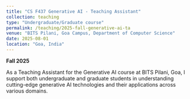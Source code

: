 ```yaml
---
title: "CS F437 Generative AI - Teaching Assistant"
collection: teaching
type: "Undergraduate/Graduate course"
permalink: /teaching/2025-fall-generative-ai-ta
venue: "BITS Pilani, Goa Campus, Department of Computer Science"
date: 2025-08-01
location: "Goa, India"
---
```



**Fall 2025**

As a Teaching Assistant for the Generative AI course at BITS Pilani, Goa, I support both undergraduate and graduate students in understanding cutting-edge generative AI technologies and their applications across various domains. 

<!-- ### Responsibilities:

**Tutorial Design and Delivery**
- Design comprehensive tutorials covering fundamental and advanced generative AI concepts
- Conduct interactive tutorial sessions on state-of-the-art generative models
- Develop hands-on coding exercises using frameworks like PyTorch, TensorFlow, and Hugging Face Transformers
- Create practical demonstrations of generative models including GANs, VAEs, and Diffusion Models

**Assignment Creation and Evaluation**
- Create challenging homework assignments bridging theoretical concepts with practical implementation
- Design programming assignments covering various generative architectures and applications
- Develop projects involving text generation, image synthesis, and multimodal generation
- Evaluate student submissions and provide detailed feedback on both technical implementation and creative applications

**Student Support**
- Provide individualized guidance to students working on generative AI projects
- Hold regular office hours for clarification of complex generative modeling concepts
- Assist students with implementation challenges in their generative AI applications
- Mentor students on research directions and emerging trends in generative AI

### Topics Covered:
- **Generative Adversarial Networks (GANs)**: Theory, implementation, and advanced variants
- **Variational Autoencoders (VAEs)**: Probabilistic foundations and applications
- **Diffusion Models**: Score-based generative modeling and denoising techniques
- **Large Language Models (LLMs)**: Architecture, training, and fine-tuning
- **Vision-Language Models**: Multimodal understanding and generation
- **Text-to-Image Generation**: DALL-E, Stable Diffusion, and related models
- **Autoregressive Models**: GPT family and sequence generation
- **Evaluation Metrics**: FID, IS, BLEU, and human evaluation techniques
- **Ethical AI**: Bias, fairness, and responsible deployment of generative models

### Advanced Applications:
- **Creative AI**: Art generation, music composition, and creative writing
- **Data Augmentation**: Synthetic data generation for training robust models
- **Content Creation**: Automated content generation for various media
- **Personalization**: Customized content generation based on user preferences
- **Scientific Applications**: Molecular design, protein folding, and research applications

### Impact:
This teaching experience enhances my expertise in cutting-edge generative AI technologies while developing advanced pedagogical skills for complex technical subjects. Working with students on creative and research-oriented projects has improved my ability to guide innovative thinking and practical problem-solving in AI.

### Skills Developed:
- **Advanced Technical Expertise**: Deep understanding of state-of-the-art generative models
- **Research Mentorship**: Guiding students through novel generative AI research projects
- **Creative Problem Solving**: Encouraging innovative applications of generative technologies
- **Interdisciplinary Teaching**: Connecting AI with art, science, and other domains
- **Ethical AI Awareness**: Teaching responsible development and deployment of generative systems -->
